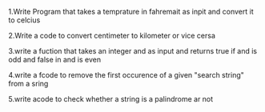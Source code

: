 1.Write Program that takes a temprature in fahremait as inpit and convert it to celcius 

2.Write a code to convert centimeter to kilometer or vice cersa

3.write a fuction that takes an integer and as input and returns true if and is odd and false in and is even

4.write a fcode to remove the first occurence of a given "search string" from a sring

5.write acode to check whether a string is a palindrome ar not
